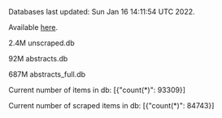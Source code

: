 Databases last updated: Sun Jan 16 14:11:54 UTC 2022. 

Available [here](https://github.com/cbeauhilton/ash-db/releases).

2.4M	unscraped.db

92M	abstracts.db

687M	abstracts_full.db

Current number of items in db:
[{"count(*)": 93309}]

Current number of scraped items in db:
[{"count(*)": 84743}]

